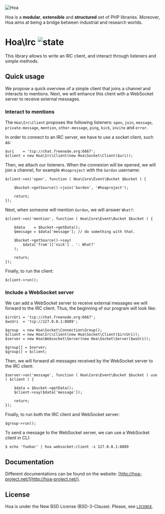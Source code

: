 ![Hoa](http://static.hoa-project.net/Image/Hoa_small.png)

Hoa is a **modular**, **extensible** and **structured** set of PHP libraries.
Moreover, Hoa aims at being a bridge between industrial and research worlds.

# Hoa\Irc ![state](http://central.hoa-project.net/State/Irc)

This library allows to write an IRC client, and interact through listeners and
simple methods.

## Quick usage

We propose a quick overview of a simple client that joins a channel and
interacts to mentions. Next, we will enhance this client with a WebSocket server
to receive external messages.

### Interact to mentions

The `Hoa\Irc\Client` proposes the following listeners: `open`, `join`,
`message`, `private-message`, `mention`, `other-message`, `ping`, `kick`,
`invite` and `error`.

In order to connect to an IRC server, we have to use a socket client, such as:

    $uri    = 'tcp://chat.freenode.org:6667';
    $client = new Hoa\Irc\Client(new Hoa\Socket\Client($uri));

Then, we attach our listeners. When the connexion will be opened, we will join a
channel, for example `#hoaproject` with the `Gordon` username:

    $client->on('open', function ( Hoa\Core\Event\Bucket $bucket ) {

        $bucket->getSource()->join('Gordon', '#hoaproject');

        return;
    });

Next, when someone will mention `Gordon`, we will answer `What?`:

    $client->on('mention', function ( Hoa\Core\Event\Bucket $bucket ) {

        $data    = $bucket->getData();
        $message = $data['message']; // do something with that.

        $bucket->getSource()->say(
            $data['from']['nick'] . ': What?'
        );

        return;
    });

Finally, to run the client:

    $client->run();

### Include a WebSocket server

We can add a WebSocket server to receive external messages we will forward to
the IRC client. Thus, the beginning of our program will look like:

    $ircUri = 'tcp://chat.freenode.org:6667';
    $wsUri  = 'tcp://127.0.0.1:8889';

    $group  = new Hoa\Socket\Connection\Group();
    $client = new Hoa\Irc\Client(new Hoa\Socket\Client($ircUri));
    $server = new Hoa\Websocket\Server(new Hoa\Socket\Server($wsUri));

    $group[] = $server;
    $group[] = $client;

Then, we will forward all messages received by the WebSocket server to the IRC
client:

    $server->on('message', function ( Hoa\Core\Event\Bucket $bucket ) use ( $client ) {

        $data = $bucket->getData();
        $client->say($data['message']);

        return;
    });

Finally, to run both the IRC client and WebSocket server:

    $group->run();

To send a message to the WebSocket server, we can use a WebSocket client in CLI:

    $ echo 'foobar' | hoa websocket:client -s 127.0.0.1:8889

## Documentation

Different documentations can be found on the website:
[http://hoa-project.net/](http://hoa-project.net/).

## License

Hoa is under the New BSD License (BSD-3-Clause). Please, see
[`LICENSE`](http://hoa-project.net/LICENSE).
